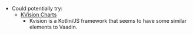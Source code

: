 - Could potentially try:
	- [KVision Charts](https://kvision.gitbook.io/kvision-guide/3.-optional-ui-functionality-via-modules/charts)
		- Kvision is a Kotlin/JS framework that seems to have some similar elements to Vaadin.